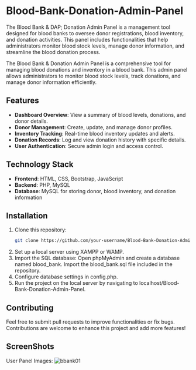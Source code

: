 # Blood-Bank-Donation-Admin-Panel
The Blood Bank & DAP; Donation Admin Panel is a management tool designed for blood banks to oversee donor registrations, blood inventory, and donation activities. This panel includes functionalities that help administrators monitor blood stock levels, manage donor information, and streamline the blood donation process.

The Blood Bank & Donation Admin Panel is a comprehensive tool for managing blood donations and inventory in a blood bank. This admin panel allows administrators to monitor blood stock levels, track donations, and manage donor information efficiently.

## Features
- **Dashboard Overview**: View a summary of blood levels, donations, and donor details.
- **Donor Management**: Create, update, and manage donor profiles.
- **Inventory Tracking**: Real-time blood inventory updates and alerts.
- **Donation Records**: Log and view donation history with specific details.
- **User Authentication**: Secure admin login and access control.

## Technology Stack
- **Frontend**: HTML, CSS, Bootstrap, JavaScript
- **Backend**: PHP, MySQL
- **Database**: MySQL for storing donor, blood inventory, and donation information

## Installation
1. Clone this repository:
   ```bash
   git clone https://github.com/your-username/Blood-Bank-Donation-Admin-Panel.git
2. Set up a local server using XAMPP or WAMP.
3. Import the SQL database:
   Open phpMyAdmin and create a database named blood_bank.
   Import the blood_bank.sql file included in the repository.
4. Configure database settings in config.php.
5. Run the project on the local server by navigating to localhost/Blood-Bank-Donation-Admin-Panel.

## Contributing
Feel free to submit pull requests to improve functionalities or fix bugs. Contributions are welcome to enhance this project and add more features!

## ScreenShots
User Panel Images:
![bbank01](https://github.com/user-attachments/assets/5e94391f-4316-4b5a-bdc9-d4b335b04c1c)





